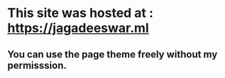 # This site was hosted at : https://jagadeeswar.ml
## You can use the page theme freely without my permisssion.
